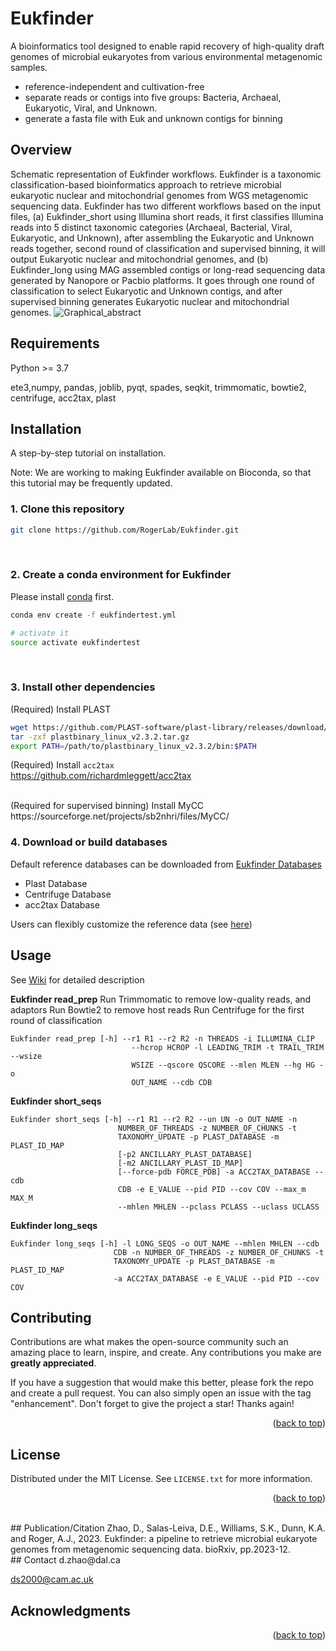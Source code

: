 # Eukfinder
A bioinformatics tool designed to enable rapid recovery of high-quality draft genomes of microbial eukaryotes from various environmental metagenomic samples.

- reference-independent and cultivation-free
- separate reads or contigs into five groups: Bacteria, Archaeal, Eukaryotic, Viral, and Unknown. 
- generate a fasta file with Euk and unknown contigs for binning


## Overview
Schematic representation of Eukfinder workflows. Eukfinder is a taxonomic classification-based bioinformatics approach to retrieve microbial eukaryotic nuclear and mitochondrial genomes from WGS metagenomic sequencing data. Eukfinder has two different workflows based on the input files, (a) Eukfinder_short using Illumina short reads, it first classifies Illumina reads into 5 distinct taxonomic categories (Archaeal, Bacterial, Viral, Eukaryotic, and Unknown), after assembling the Eukaryotic and Unknown reads together, second round of classification and supervised binning, it will output Eukaryotic nuclear and mitochondrial genomes, and (b) Eukfinder_long using MAG assembled contigs or long-read sequencing data generated by Nanopore or Pacbio platforms. It goes through one round of classification to select Eukaryotic and Unknown contigs, and after supervised binning generates Eukaryotic nuclear and mitochondrial genomes.
![Graphical_abstract](https://github.com/dzhao2019/Eukfinder_test/assets/39600837/907fd6e9-7833-41d3-a062-02fff2cb4601)


## Requirements
Python >= 3.7

ete3,numpy, pandas, joblib, pyqt, spades, seqkit, trimmomatic, bowtie2, centrifuge, acc2tax, plast


## Installation 

A step-by-step tutorial on installation.

Note: We are working to making Eukfinder available on Bioconda, so that this tutorial may be frequently updated.

### 1. Clone this repository

```sh
git clone https://github.com/RogerLab/Eukfinder.git
```

<br>

### 2. Create a conda environment for Eukfinder

Please install [conda](https://docs.conda.io/projects/conda/en/latest/user-guide/install/linux.html) first.


```sh
conda env create -f eukfindertest.yml

# activate it
source activate eukfindertest
```

<br>

### 3. Install other dependencies

(Required) Install PLAST <br>

```sh
wget https://github.com/PLAST-software/plast-library/releases/download/v2.3.2/plastbinary_linux_v2.3.2.tar.gz
tar -zxf plastbinary_linux_v2.3.2.tar.gz
export PATH=/path/to/plastbinary_linux_v2.3.2/bin:$PATH
```
(Required) Install `acc2tax` <br>
https://github.com/richardmleggett/acc2tax

<br>
(Required for supervised binning) Install MyCC <br>
https://sourceforge.net/projects/sb2nhri/files/MyCC/

<br>

### 4. Download or build databases
 
  Default reference databases can be downloaded from [Eukfinder Databases](https://perun.biochem.dal.ca/Metagenomics-Scavenger/)
- Plast Database
- Centrifuge Database
- acc2tax Database

 Users can flexibly customize the reference data (see [here](https://github.com/dzhao2019/eukfindertest/wiki/Build-a-customized-reference-database))
 

<!-- USAGE EXAMPLES -->
## Usage
See [Wiki](https://github.com/dzhao2019/eukfindertest/wiki) for detailed description

**Eukfinder read_prep**
Run Trimmomatic to remove low-quality reads, and adaptors
Run Bowtie2 to remove host reads
Run Centrifuge for the first round of classification

    Eukfinder read_prep [-h] --r1 R1 --r2 R2 -n THREADS -i ILLUMINA_CLIP
                               --hcrop HCROP -l LEADING_TRIM -t TRAIL_TRIM --wsize
                               WSIZE --qscore QSCORE --mlen MLEN --hg HG -o
                               OUT_NAME --cdb CDB

  
**Eukfinder short_seqs**

    Eukfinder short_seqs [-h] --r1 R1 --r2 R2 --un UN -o OUT_NAME -n
                            NUMBER_OF_THREADS -z NUMBER_OF_CHUNKS -t
                            TAXONOMY_UPDATE -p PLAST_DATABASE -m PLAST_ID_MAP
                            [-p2 ANCILLARY_PLAST_DATABASE]
                            [-m2 ANCILLARY_PLAST_ID_MAP]
                            [--force-pdb FORCE_PDB] -a ACC2TAX_DATABASE --cdb
                            CDB -e E_VALUE --pid PID --cov COV --max_m MAX_M
                            --mhlen MHLEN --pclass PCLASS --uclass UCLASS


**Eukfinder long_seqs**

    Eukfinder long_seqs [-h] -l LONG_SEQS -o OUT_NAME --mhlen MHLEN --cdb
                           CDB -n NUMBER_OF_THREADS -z NUMBER_OF_CHUNKS -t
                           TAXONOMY_UPDATE -p PLAST_DATABASE -m PLAST_ID_MAP
                           -a ACC2TAX_DATABASE -e E_VALUE --pid PID --cov COV



<!-- CONTRIBUTING -->
## Contributing

Contributions are what makes the open-source community such an amazing place to learn, inspire, and create. Any contributions you make are **greatly appreciated**.

If you have a suggestion that would make this better, please fork the repo and create a pull request. You can also simply open an issue with the tag "enhancement".
Don't forget to give the project a star! Thanks again!


<p align="right">(<a href="#readme-top">back to top</a>)</p>



<!-- LICENSE -->
## License

Distributed under the MIT License. See `LICENSE.txt` for more information.

<p align="right">(<a href="#readme-top">back to top</a>)</p>

<br>
## Publication/Citation
Zhao, D., Salas-Leiva, D.E., Williams, S.K., Dunn, K.A. and Roger, A.J., 2023. Eukfinder: a pipeline to retrieve microbial eukaryote genomes from metagenomic sequencing data. bioRxiv, pp.2023-12.

<br>
<!-- CONTACT -->
## Contact
d.zhao@dal.ca

ds2000@cam.ac.uk

<!-- ACKNOWLEDGMENTS -->
## Acknowledgments


<p align="right">(<a href="#readme-top">back to top</a>)</p>
